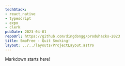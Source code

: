 ```yaml
---
techStack:
- react_native
- typescript
- expo
- clerk
pubDate: 2023-04-01
repoUrl: https://github.com/dingdongg/produhacks-2023
title: SmoFree - Quit Smoking!
layout: ../../layouts/ProjectLayout.astro
---
```


Markdown starts here!